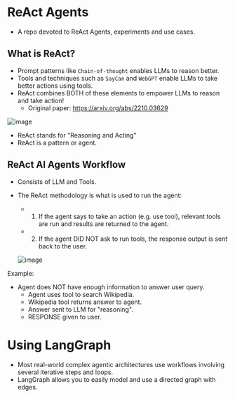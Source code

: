 # ReAct Agents
* A repo devoted to ReAct Agents, experiments and use cases.

## What is ReAct? 
* Prompt patterns like `Chain-of-thought` enables LLMs to reason better.
* Tools and techniques such as `SayCan` and `WebGPT` enable LLMs to take better actions using tools.
* ReAct combines BOTH of these elements to empower LLMs to reason and take action!
  * Original paper: https://arxiv.org/abs/2210.03629
 
![image](https://github.com/user-attachments/assets/1fb631f7-7f7f-4e05-8557-b92ee2a2d5c8)

* ReAct stands for "Reasoning and Acting"
* ReAct is a pattern or agent.


## ReAct AI Agents Workflow
* Consists of LLM and Tools.
* The ReAct methodology is what is used to run the agent:
  * 1) If the agent says to take an action (e.g. use tool), relevant tools are run and results are returned to the agent.
  * 2) If the agent DID NOT ask to run tools, the response output is sent back to the user.
      
  

  ![image](https://github.com/user-attachments/assets/514a23ff-d852-4451-a543-8ede6ad6e45d)
   
Example: 
* Agent does NOT have enough information to answer user query.
  * Agent uses tool to search Wikipedia.
  * Wikipedia tool returns answer to agent.
  * Answer sent to LLM for "reasoning".
  * RESPONSE given to user. 


# Using LangGraph
* Most real-world complex agentic architectures use workflows involving several iterative steps and loops. 
* LangGraph allows you to easily model and use a directed graph with edges. 
